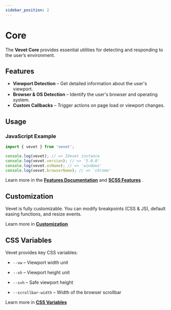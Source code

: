 ```yaml
---
sidebar_position: 2
---
```


# Core

The **Vevet Core** provides essential utilities for detecting and responding to the user’s environment.

## Features

- **Viewport Detection** – Get detailed information about the user's viewport.
- **Browser & OS Detection** – Identify the user's browser and operating system.
- **Custom Callbacks** – Trigger actions on page load or viewport changes.

## Usage

### JavaScript Example

```ts
import { vevet } from 'vevet';

console.log(vevet); // => IVevet instance
console.log(vevet.version); // => '5.0.0'
console.log(vevet.osName); // => 'windows'
console.log(vevet.browserName); // => 'chrome'
```

Learn more in the **[Features Documentation](./features)** and **[SCSS Features](./scss)** .

## Customization

Vevet is fully customizable. You can modify breakpoints (CSS & JS), default easing functions, and resize events.

Learn more in **[Customization](./customization)**

## CSS Variables 

Vevet provides key CSS variables:

- `--vw` – Viewport width unit

- `--vh` – Viewport height unit

- `--svh` – Safe viewport height

- `--scrollbar-width` – Width of the browser scrollbar

Learn more in **[CSS Variables](./css-vars)**